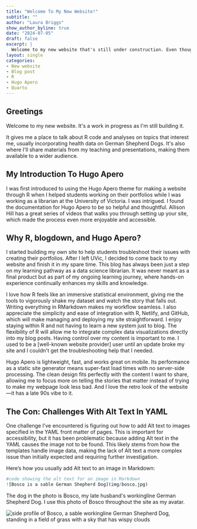 ```yaml
---
title: "Welcome To My New Website!"
subtitle: ""
author: "Laura Briggs"
show_author_byline: true
date: "2024-07-05"
draft: false
excerpt: |
  Welcome to my new website that's still under construction. Even though it's 2024, the   site is built using R, blogdown, and Hugo Apero. Let me explain why this is totally on   brand for me.
layout: single
categories:
- New website
- Blog post
- R
- Hugo Apero
- Quarto
---
```


## Greetings

Welcome to my new website. It's a work in progress as I'm still building it.

It gives me a place to talk about R code and analyses on topics that interest me, usually incorporating health data on German Shepherd Dogs. It's also where I'll share materials from my teaching and presentations, making them available to a wider audience.

## My Introduction To Hugo Apero

I was first introduced to using the Hugo Apero theme for making a website through R when I helped students working on their portfolios while I was working as a librarian at the University of Victoria. I was intrigued. I found the documentation for Hugo Apero to be so helpful and thoughtful. Allison Hill has a great series of videos that walks you through setting up your site, which made the process even more enjoyable and accessible.

## Why R, blogdown, and Hugo Apero?

I started building my own site to help students troubleshoot their issues with creating their portfolios. After I left UVic, I decided to come back to my website and finish it in my spare time. This blog has always been just a step on my learning pathway as a data science librarian. It was never meant as a final product but as part of my ongoing learning journey, where hands-on experience continually enhances my skills and knowledge.

I love how R feels like an immersive statistical environment, giving me the tools to vigorously shake my dataset and watch the story that falls out. Writing everything in RMarkdown makes my workflow seamless. I also appreciate the simplicity and ease of integration with R, Netlify, and GitHub, which will make managing and deploying my site straightforward. I enjoy staying within R and not having to learn a new system just to blog. The flexibility of R will allow me to integrate complex data visualizations directly into my blog posts. Having control over my content is important to me. I used to be a [well-known website provider] user until an update broke my site and I couldn't get the troubleshooting help that I needed.

Hugo Apero is lightweight, fast, and works great on mobile. Its performance as a static site generator means super-fast load times with no server-side processing. The clean design fits perfectly with the content I want to share, allowing me to focus more on telling the stories that matter instead of trying to make my webpage look less bad. And I love the retro look of the website—it has a late 90s vibe to it.

## The Con: Challenges With Alt Text In YAML

One challenge I’ve encountered is figuring out how to add Alt text to images specified in the YAML front matter of pages. This is important for accessibility, but it has been problematic because adding Alt text in the YAML causes the image not to be found. This likely stems from how the templates handle image data, making the lack of Alt text a more complex issue than initially expected and requiring further investigation.

Here’s how you usually add Alt text to an image in Markdown:


``` r
#code showing the alt text for an image in Markdown
![Bosco is a sable German Shepherd Dog](img/bosco.jpg)
```

The dog in the photo is Bosco, my late husband's workingline German Shepherd Dog. I use this photo of Bosco throughout the site as my avatar.

![side profile of Bosco, a sable workingline German Shepherd Dog, standing in a field of grass with a sky that has wispy clouds](img/bosco.jpg)





